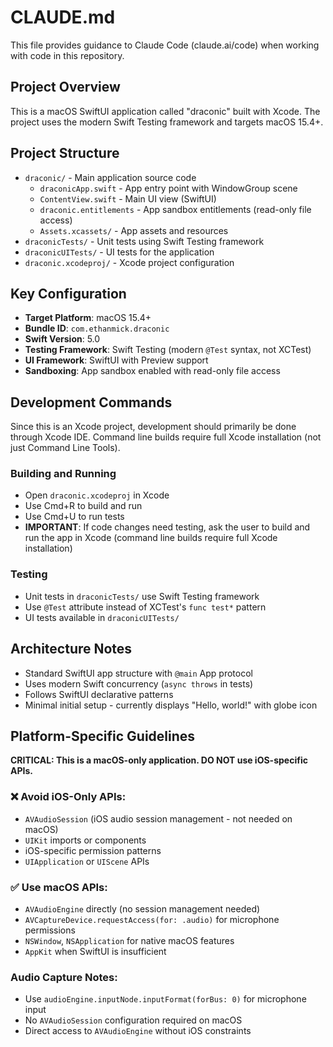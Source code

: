 # CLAUDE.md

This file provides guidance to Claude Code (claude.ai/code) when working with code in this repository.

## Project Overview

This is a macOS SwiftUI application called "draconic" built with Xcode. The project uses the modern Swift Testing framework and targets macOS 15.4+.

## Project Structure

- `draconic/` - Main application source code
  - `draconicApp.swift` - App entry point with WindowGroup scene
  - `ContentView.swift` - Main UI view (SwiftUI)
  - `draconic.entitlements` - App sandbox entitlements (read-only file access)
  - `Assets.xcassets/` - App assets and resources
- `draconicTests/` - Unit tests using Swift Testing framework
- `draconicUITests/` - UI tests for the application
- `draconic.xcodeproj/` - Xcode project configuration

## Key Configuration

- **Target Platform**: macOS 15.4+
- **Bundle ID**: `com.ethanmick.draconic` 
- **Swift Version**: 5.0
- **Testing Framework**: Swift Testing (modern `@Test` syntax, not XCTest)
- **UI Framework**: SwiftUI with Preview support
- **Sandboxing**: App sandbox enabled with read-only file access

## Development Commands

Since this is an Xcode project, development should primarily be done through Xcode IDE. Command line builds require full Xcode installation (not just Command Line Tools).

### Building and Running
- Open `draconic.xcodeproj` in Xcode
- Use Cmd+R to build and run
- Use Cmd+U to run tests
- **IMPORTANT**: If code changes need testing, ask the user to build and run the app in Xcode (command line builds require full Xcode installation)

### Testing
- Unit tests in `draconicTests/` use Swift Testing framework
- Use `@Test` attribute instead of XCTest's `func test*` pattern
- UI tests available in `draconicUITests/`

## Architecture Notes

- Standard SwiftUI app structure with `@main` App protocol
- Uses modern Swift concurrency (`async throws` in tests)
- Follows SwiftUI declarative patterns
- Minimal initial setup - currently displays "Hello, world!" with globe icon

## Platform-Specific Guidelines

**CRITICAL: This is a macOS-only application. DO NOT use iOS-specific APIs.**

### ❌ Avoid iOS-Only APIs:
- `AVAudioSession` (iOS audio session management - not needed on macOS)
- `UIKit` imports or components
- iOS-specific permission patterns
- `UIApplication` or `UIScene` APIs

### ✅ Use macOS APIs:
- `AVAudioEngine` directly (no session management needed)
- `AVCaptureDevice.requestAccess(for: .audio)` for microphone permissions
- `NSWindow`, `NSApplication` for native macOS features
- `AppKit` when SwiftUI is insufficient

### Audio Capture Notes:
- Use `audioEngine.inputNode.inputFormat(forBus: 0)` for microphone input
- No `AVAudioSession` configuration required on macOS
- Direct access to `AVAudioEngine` without iOS constraints